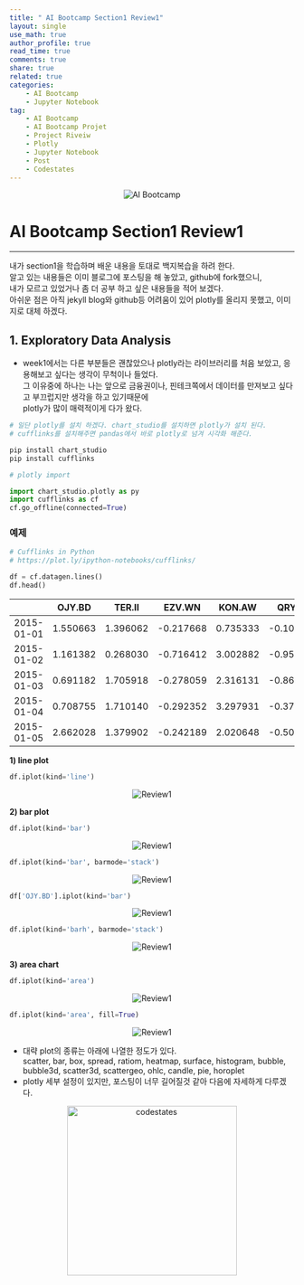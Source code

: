 ```yaml
---
title: " AI Bootcamp Section1 Review1"
layout: single
use_math: true
author_profile: true
read_time: true
comments: true
share: true
related: true
categories:
    - AI Bootcamp
    - Jupyter Notebook
tag:
    - AI Bootcamp
    - AI Bootcamp Projet
    - Project Riveiw
    - Plotly
    - Jupyter Notebook
    - Post
    - Codestates
---
```


<p align="center">
  <img src="/assets/img/post/AIbootcamp.jpg" alt="AI Bootcamp"/>
</p>  

# AI Bootcamp Section1 Review1   
---  
내가 section1을 학습하며 배운 내용을 토대로 백지복습을 하려 한다.  
알고 있는 내용들은 이미 블로그에 포스팅을 해 놓았고, github에 fork했으니,  
내가 모르고 있었거나 좀 더 공부 하고 싶은 내용들을 적어 보겠다.  
아쉬운 점은 아직 jekyll blog와 github등 어려움이 있어 plotly를 올리지 못했고, 이미지로 대체 하겠다.  

## 1. Exploratory Data Analysis  

* week1에서는 다른 부분들은 괜찮았으나 plotly라는 라이브러리를 처음 보았고, 응용해보고 싶다는 생각이 무척이나 들었다.  
    그 이유중에 하나는 나는 앞으로 금융권이나, 핀테크쪽에서 데이터를 만져보고 싶다고 부끄럽지만 생각을 하고 있기때문에  
    plotly가 많이 매력적이게 다가 왔다.  

```python
# 일단 plotly를 설치 하겠다. chart_studio를 설치하면 plotly가 설치 된다.  
# cufflinks를 설치해주면 pandas에서 바로 plotly로 넘겨 시각화 해준다.  

pip install chart_studio  
pip install cufflinks  
```  

```python  
# plotly import

import chart_studio.plotly as py
import cufflinks as cf
cf.go_offline(connected=True)  
```  
### 예제  
```python
# Cufflinks in Python
# https://plot.ly/ipython-notebooks/cufflinks/

df = cf.datagen.lines()
df.head()  
```  

||OJY.BD|TER.II|EZV.WN|KON.AW|QRY.FL|
|:-:|:-:|:-:|:-:|:-:|:-:|
|2015-01-01|1.550663|1.396062|-0.217668|0.735333|-0.101336|
|2015-01-02|1.161382|0.268030|-0.716412|3.002882|-0.958505|
|2015-01-03|0.691182|1.705918|-0.278059|2.316131|-0.863929|
|2015-01-04|0.708755|1.710140|-0.292352|3.297931|-0.374006|
|2015-01-05|2.662028|1.379902|-0.242189|2.020648|-0.503709|  

**1) line plot**  

```python
df.iplot(kind='line')
```  
<p align="center">
  <img src="/images/2021-01-27-AIbootcampReview1_files/plotly1.PNG" alt="Review1"/>
</p>  

**2) bar plot**  
```python
df.iplot(kind='bar')
```  
<p align="center">
  <img src="/images2021-01-27-AIbootcampReview1_files/plotly2.PNG" alt="Review1"/>
</p>  

```python
df.iplot(kind='bar', barmode='stack')
```  
<p align="center">
  <img src="/images/2021-01-27-AIbootcampReview1_files/plotly3.PNG" alt="Review1"/>
</p>  

```python
df['OJY.BD'].iplot(kind='bar')
```  
<p align="center">
  <img src="/images/2021-01-27-AIbootcampReview1_files/plotly4.PNG" alt="Review1"/>
</p>  

```python
df.iplot(kind='barh', barmode='stack')
```  
<p align="center">
  <img src="/images/2021-01-27-AIbootcampReview1_files/plotly5.PNG" alt="Review1"/>
</p>  

**3) area chart**  
```python
df.iplot(kind='area')
```  
<p align="center">
  <img src="/images/2021-01-27-AIbootcampReview1_files/plotly6.PNG" alt="Review1"/>
</p>  

```python
df.iplot(kind='area', fill=True)
```  
<p align="center">
  <img src="/images/2021-01-27-AIbootcampReview1_files/plotly7.PNG" alt="Review1"/>
</p>  


* 대략 plot의 종류는 아래에 나열한 정도가 있다.  
    scatter, bar, box, spread, ratiom, heatmap, surface, histogram, bubble, bubble3d, scatter3d, scattergeo, ohlc, candle, pie, horoplet   
* plotly 세부 설정이 있지만, 포스팅이 너무 길어질것 같아 다음에 자세하게 다루겠다.


<p align="center">
    <a href="https://codestates.com" target = "_blank">
        <img src="https://i.imgur.com/RDAD11M.png" 
        width="300" height="300"
        alt="codestates"/>
    </a>
</p> 
